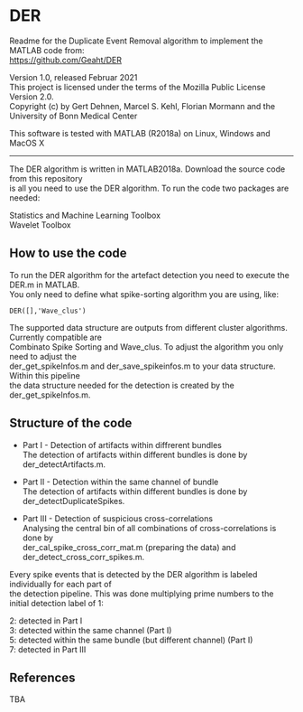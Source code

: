 # DER 
Readme for the Duplicate Event Removal algorithm to implement the MATLAB code from:  
https://github.com/Geaht/DER

Version 1.0, released Februar 2021  
This project is licensed under the terms of the Mozilla Public License Version 2.0.  
Copyright (c) by Gert Dehnen, Marcel S. Kehl, Florian Mormann and the University of Bonn Medical Center  

This software is tested with MATLAB (R2018a) on Linux, Windows and MacOS X

------------------------------------------------------------------------------------------
The DER algorithm is written in MATLAB2018a. Download the source code from this repository  
is all you need to use the DER algorithm. To run the code two packages are needed:  

Statistics and Machine Learning Toolbox  
Wavelet Toolbox  

## How to use the code 

To run the DER algorithm for the artefact detection you need to execute the DER.m in MATLAB.  
You only need to define what spike-sorting algorithm you are using, like:  

```
DER([],'Wave_clus')  
```

The supported data structure are outputs from different cluster algorithms. Currently compatible are  
Combinato Spike Sorting and Wave_clus. To adjust the algorithm you only need to adjust the  
der_get_spikeInfos.m and der_save_spikeinfos.m to your data structure. Within this pipeline  
the data structure needed for the detection is created by the der_get_spikeInfos.m.  

## Structure of the code

* Part I - Detection of artifacts within diffrerent bundles  
The detection of artifacts within different bundles is done by der_detectArtifacts.m.  

* Part II - Detection within the same channel of bundle  
The detection of artifacts within different bundles is done by der_detectDuplicateSpikes.  

* Part III - Detection of suspicious cross-correlations  
Analysing the central bin of all combinations of cross-correlations is done by  
der_cal_spike_cross_corr_mat.m (preparing the data) and der_detect_cross_corr_spikes.m.  

Every spike events that is detected by the DER algorithm is labeled individually for each part of  
the detection pipeline. This was done multiplying prime numbers to the initial detection label of 1:  

2: detected in Part I  
3: detected within the same channel (Part I)  
5: detected within the same bundle (but different channel) (Part I)  
7: detected in Part III  


## References

TBA

